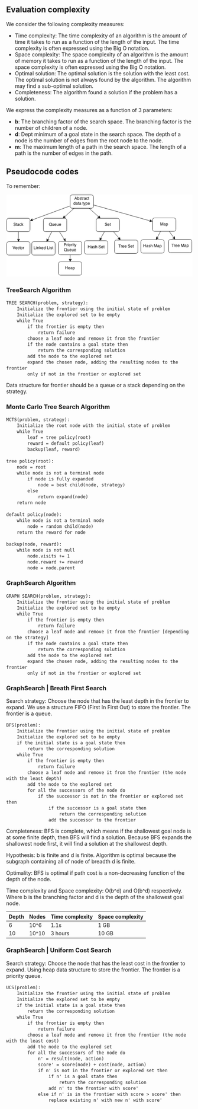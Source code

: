 ## Evaluation complexity

We consider the following complexity measures:

- Time complexity: The time complexity of an algorithm is the amount of time it takes to run as a function of the length
  of the input. The time complexity is often expressed using the Big O notation.
- Space complexity: The space complexity of an algorithm is the amount of memory it takes to run as a function of the
  length of the input. The space complexity is often expressed using the Big O notation.
- Optimal solution: The optimal solution is the solution with the least cost. The optimal solution is not always found
  by the algorithm. The algorithm may find a sub-optimal solution.
- Completeness: The algorithm found a solution if the problem has a solution.

We express the complexity measures as a function of 3 parameters:

- **b**: The branching factor of the search space. The branching factor is the number of children of a node.
- **d**: Dept minimum of a goal state in the search space. The depth of a node is the number of edges from the root node
  to the node.
- **m**: The maximum length of a path in the search space. The length of a path is the number of edges in the path.

## Pseudocode codes

To remember:

![img.png](img.png)

### TreeSearch Algorithm

```
TREE SEARCH(problem, strategy):
    Initialize the frontier using the initial state of problem
    Initialize the explored set to be empty
    while True
        if the frontier is empty then
            return failure
        choose a leaf node and remove it from the frontier
        if the node contains a goal state then 
            return the corresponding solution
        add the node to the explored set
        expand the chosen node, adding the resulting nodes to the frontier
        only if not in the frontier or explored set
```

Data structure for frontier should be a queue or a stack depending on the strategy.

### Monte Carlo Tree Search Algorithm

```
MCTS(problem, strategy):
    Initialize the root node with the initial state of problem
    while True
        leaf = tree policy(root)
        reward = default policy(leaf)
        backup(leaf, reward)

tree policy(root):
    node = root
    while node is not a terminal node
        if node is fully expanded
            node = best child(node, strategy)
        else
            return expand(node)
    return node

default policy(node):
    while node is not a terminal node
        node = random child(node)
    return the reward for node

backup(node, reward):
    while node is not null
        node.visits += 1
        node.reward += reward
        node = node.parent
```

### GraphSearch Algorithm

```
GRAPH SEARCH(problem, strategy):
    Initialize the frontier using the initial state of problem
    Initialize the explored set to be empty
    while True
        if the frontier is empty then
            return failure
        choose a leaf node and remove it from the frontier [depending on the strategy]
        if the node contains a goal state then 
            return the corresponding solution
        add the node to the explored set
        expand the chosen node, adding the resulting nodes to the frontier
        only if not in the frontier or explored set
```

### GraphSearch | Breath First Search

Search strategy: Choose the node that has the least depth in the frontier to expand.
We use a structure FIFO (First In First Out) to store the frontier. The frontier is a queue.

```
BFS(problem):
    Initialize the frontier using the initial state of problem
    Initialize the explored set to be empty
    if the initial state is a goal state then
        return the corresponding solution
    while True
        if the frontier is empty then
            return failure
        choose a leaf node and remove it from the frontier (the node with the least depth)
        add the node to the explored set
        for all the successors of the node do
            if the successor is not in the frontier or explored set then
                if the successor is a goal state then
                    return the corresponding solution
                add the successor to the frontier
```

Completeness: BFS is complete, which means if the shallowest goal node is at some finite depth, then BFS will find a
solution.
Because BFS expands the shallowest node first, it will find a solution at the shallowest depth.

Hypothesis: b is finite and d is finite. Algorithm is optimal because the subgraph containing all of node of breadth d
is finite.

Optimality: BFS is optimal if path cost is a non-decreasing function of the depth of the node.

Time complexity and Space complexity: O(b^d) and O(b^d) respectively. Where b is the branching factor and d is the depth
of the shallowest goal node.

| Depth | Nodes | Time complexity | Space complexity |
|-------|-------|-----------------|------------------|
| 6     | 10^6  | 1.1s            | 1 GB             |
| 10    | 10^10 | 3 hours         | 10 GB            |

### GraphSearch | Uniform Cost Search

Search strategy: Choose the node that has the least cost in the frontier to expand.
Using heap data structure to store the frontier. The frontier is a priority queue.

```
UCS(problem):
    Initialize the frontier using the initial state of problem
    Initialize the explored set to be empty
    if the initial state is a goal state then
        return the corresponding solution
    while True
        if the frontier is empty then
            return failure
        choose a leaf node and remove it from the frontier (the node with the least cost)
        add the node to the explored set
        for all the successors of the node do
            n' = result(node, action)
            score' = score(node) + cost(node, action)
            if n' is not in the frontier or explored set then
                if n' is a goal state then
                    return the corresponding solution
                add n' to the frontier with score'
            else if n' is in the frontier with score > score' then
                replace existing n' with new n' with score'
```

